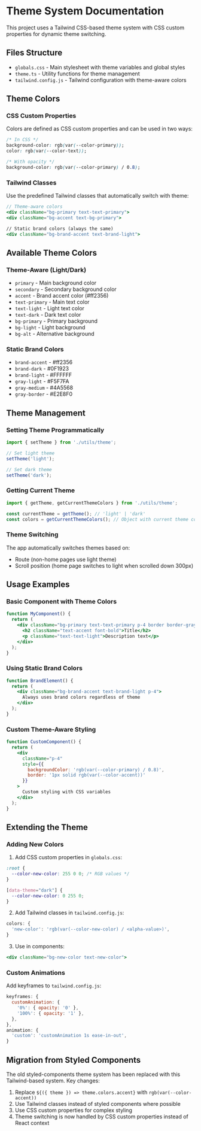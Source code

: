 # Theme System Documentation

This project uses a Tailwind CSS-based theme system with CSS custom properties for dynamic theme switching.

## Files Structure

- `globals.css` - Main stylesheet with theme variables and global styles
- `theme.ts` - Utility functions for theme management
- `tailwind.config.js` - Tailwind configuration with theme-aware colors

## Theme Colors

### CSS Custom Properties
Colors are defined as CSS custom properties and can be used in two ways:

```css
/* In CSS */
background-color: rgb(var(--color-primary));
color: rgb(var(--color-text));

/* With opacity */
background-color: rgb(var(--color-primary) / 0.8);
```

### Tailwind Classes
Use the predefined Tailwind classes that automatically switch with theme:

```jsx
// Theme-aware colors
<div className="bg-primary text-text-primary">
<div className="bg-accent text-bg-primary">

// Static brand colors (always the same)
<div className="bg-brand-accent text-brand-light">
```

## Available Theme Colors

### Theme-Aware (Light/Dark)
- `primary` - Main background color
- `secondary` - Secondary background color  
- `accent` - Brand accent color (#ff2356)
- `text-primary` - Main text color
- `text-light` - Light text color
- `text-dark` - Dark text color
- `bg-primary` - Primary background
- `bg-light` - Light background
- `bg-alt` - Alternative background

### Static Brand Colors
- `brand-accent` - #ff2356
- `brand-dark` - #0F1923
- `brand-light` - #FFFFFF
- `gray-light` - #F5F7FA
- `gray-medium` - #4A5568
- `gray-border` - #E2E8F0

## Theme Management

### Setting Theme Programmatically
```typescript
import { setTheme } from './utils/theme';

// Set light theme
setTheme('light');

// Set dark theme  
setTheme('dark');
```

### Getting Current Theme
```typescript
import { getTheme, getCurrentThemeColors } from './utils/theme';

const currentTheme = getTheme(); // 'light' | 'dark'
const colors = getCurrentThemeColors(); // Object with current theme colors
```

### Theme Switching
The app automatically switches themes based on:
- Route (non-home pages use light theme)
- Scroll position (home page switches to light when scrolled down 300px)

## Usage Examples

### Basic Component with Theme Colors
```jsx
function MyComponent() {
  return (
    <div className="bg-primary text-text-primary p-4 border border-gray-border">
      <h2 className="text-accent font-bold">Title</h2>
      <p className="text-text-light">Description text</p>
    </div>
  );
}
```

### Using Static Brand Colors
```jsx
function BrandElement() {
  return (
    <div className="bg-brand-accent text-brand-light p-4">
      Always uses brand colors regardless of theme
    </div>
  );
}
```

### Custom Theme-Aware Styling
```jsx
function CustomComponent() {
  return (
    <div 
      className="p-4"
      style={{
        backgroundColor: 'rgb(var(--color-primary) / 0.8)',
        border: '1px solid rgb(var(--color-accent))'
      }}
    >
      Custom styling with CSS variables
    </div>
  );
}
```

## Extending the Theme

### Adding New Colors
1. Add CSS custom properties in `globals.css`:
```css
:root {
  --color-new-color: 255 0 0; /* RGB values */
}

[data-theme="dark"] {
  --color-new-color: 0 255 0;
}
```

2. Add Tailwind classes in `tailwind.config.js`:
```javascript
colors: {
  'new-color': 'rgb(var(--color-new-color) / <alpha-value>)',
}
```

3. Use in components:
```jsx
<div className="bg-new-color text-new-color">
```

### Custom Animations
Add keyframes to `tailwind.config.js`:
```javascript
keyframes: {
  customAnimation: {
    '0%': { opacity: '0' },
    '100%': { opacity: '1' },
  },
},
animation: {
  'custom': 'customAnimation 1s ease-in-out',
}
```

## Migration from Styled Components

The old styled-components theme system has been replaced with this Tailwind-based system. Key changes:

1. Replace `${({ theme }) => theme.colors.accent}` with `rgb(var(--color-accent))`
2. Use Tailwind classes instead of styled components where possible
3. Use CSS custom properties for complex styling
4. Theme switching is now handled by CSS custom properties instead of React context